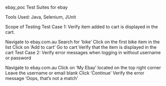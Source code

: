 ebay_poc
Test Suites for ebay

Tools Used: Java, Selenium, JUnit

Scope of Testing Test Case 1: Verify item added to cart is displayed in the cart.

Navigate to ebay.com.au
Search for ‘bike’
Click on the first bike item in the list
Click on ‘Add to cart’
Go to cart
Verify that the item is displayed in the cart
Test Case 2: Verify error messages when logging in without username or password

Navigate to ebay.com.au
Click on ‘My Ebay’ located on the top right corner
Leave the username or email blank
Click ‘Continue’
Verify the error message ‘Oops, that’s not a match’
